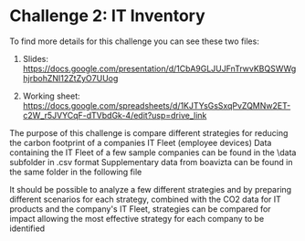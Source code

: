 # Challenge 2: IT Inventory

To find more details for this challenge you can see these two files:

1. Slides: https://docs.google.com/presentation/d/1CbA9GLJUJFnTrwvKBQSWWghjrbohZNI12ZtZyO7UUog

2. Working sheet: https://docs.google.com/spreadsheets/d/1KJTYsGsSxqPvZQMNw2ET-c2W_r5JVYCqF-dTVbdGk-4/edit?usp=drive_link

The purpose of this challenge is compare different strategies for reducing the carbon footprint of a companies IT Fleet (employee devices)
Data containing the IT Fleet of a few sample companies can be found in the \data subfolder in .csv format
Supplementary data from boavizta can be found in the same folder in the following file

It should be possible to analyze a few different strategies and by preparing different scenarios for each strategy, combined with the CO2 data for IT products and the company's IT Fleet, strategies can be compared for impact allowing the most effective strategy for each company to be identified